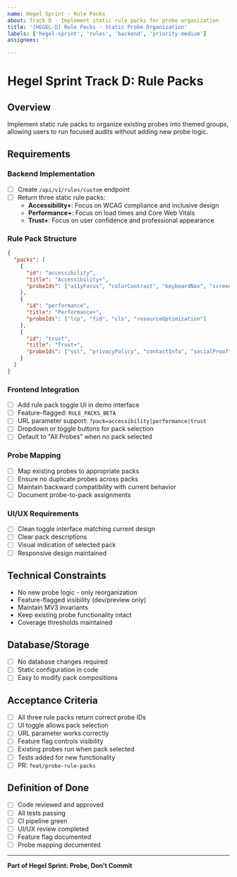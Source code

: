 ```yaml
---
name: Hegel Sprint - Rule Packs
about: Track D - Implement static rule packs for probe organization
title: '[HEGEL-D] Rule Packs - Static Probe Organization'
labels: ['hegel-sprint', 'rules', 'backend', 'priority-medium']
assignees: ''

---
```


# Hegel Sprint Track D: Rule Packs

## Overview
Implement static rule packs to organize existing probes into themed groups, allowing users to run focused audits without adding new probe logic.

## Requirements

### Backend Implementation
- [ ] Create `/api/v1/rules/custom` endpoint
- [ ] Return three static rule packs:
  - **Accessibility+**: Focus on WCAG compliance and inclusive design
  - **Performance+**: Focus on load times and Core Web Vitals
  - **Trust+**: Focus on user confidence and professional appearance

### Rule Pack Structure
```json
{
  "packs": [
    {
      "id": "accessibility",
      "title": "Accessibility+",
      "probeIds": ["a11yFocus", "colorContrast", "keyboardNav", "screenReader"]
    },
    {
      "id": "performance",
      "title": "Performance+",
      "probeIds": ["lcp", "fid", "cls", "resourceOptimization"]
    },
    {
      "id": "trust",
      "title": "Trust+",
      "probeIds": ["ssl", "privacyPolicy", "contactInfo", "socialProof"]
    }
  ]
}
```

### Frontend Integration
- [ ] Add rule pack toggle UI in demo interface
- [ ] Feature-flagged: `RULE_PACKS_BETA`
- [ ] URL parameter support: `?pack=accessibility|performance|trust`
- [ ] Dropdown or toggle buttons for pack selection
- [ ] Default to "All Probes" when no pack selected

### Probe Mapping
- [ ] Map existing probes to appropriate packs
- [ ] Ensure no duplicate probes across packs
- [ ] Maintain backward compatibility with current behavior
- [ ] Document probe-to-pack assignments

### UI/UX Requirements
- [ ] Clean toggle interface matching current design
- [ ] Clear pack descriptions
- [ ] Visual indication of selected pack
- [ ] Responsive design maintained

## Technical Constraints
- No new probe logic - only reorganization
- Feature-flagged visibility (dev/preview only)
- Maintain MV3 invariants
- Keep existing probe functionality intact
- Coverage thresholds maintained

## Database/Storage
- [ ] No database changes required
- [ ] Static configuration in code
- [ ] Easy to modify pack compositions

## Acceptance Criteria
- [ ] All three rule packs return correct probe IDs
- [ ] UI toggle allows pack selection
- [ ] URL parameter works correctly
- [ ] Feature flag controls visibility
- [ ] Existing probes run when pack selected
- [ ] Tests added for new functionality
- [ ] PR: `feat/probe-rule-packs`

## Definition of Done
- [ ] Code reviewed and approved
- [ ] All tests passing
- [ ] CI pipeline green
- [ ] UI/UX review completed
- [ ] Feature flag documented
- [ ] Probe mapping documented

---

**Part of Hegel Sprint: Probe, Don't Commit**